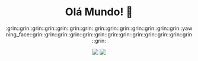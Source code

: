 <h1 align="center">Olá Mundo! 👋</h1>
<p align="center">:grin::grin::grin::grin::grin::grin::grin::grin::grin::grin::grin::grin::grin::grin::yawning_face::grin::grin::grin::grin::grin::grin::grin::grin::grin::grin::grin::grin::grin::grin:</p>

<div align="center"> 
  <a href="https://www.linkedin.com/in/brunoteixeiradearaujo/" target="_blank"><img src="https://img.shields.io/badge/-LinkedIn-%230077B5?style=for-the-badge&logo=linkedin&logoColor=white" target="_blank"></a>   
  <a href="https://www.instagram.com/bruno.tda/" target="_blank"><img src="https://img.shields.io/badge/Instagram-E4405F?style=for-the-badge&logo=instagram&logoColor=white" target="_blank"></a>
</div>
